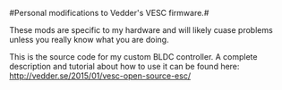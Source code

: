 #Personal modifications to Vedder's VESC firmware.#

These mods are specific to my hardware and will likely
cuase problems unless you really know what you are doing.


This is the source code for my custom BLDC controller. A complete description and tutorial about how to use it can be found here: http://vedder.se/2015/01/vesc-open-source-esc/
